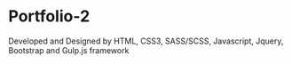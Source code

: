 # Portfolio-2
Developed and Designed by HTML, CSS3, SASS/SCSS, Javascript, Jquery, Bootstrap and Gulp.js framework
